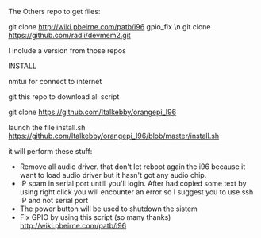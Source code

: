 The Others repo to get files:

git clone http://wiki.pbeirne.com/patb/i96 gpio_fix \n
git clone https://github.com/radii/devmem2.git

I include a version from those repos

INSTALL 

nmtui for connect to internet

git this repo to download all script

git clone https://github.com/Italkebby/orangepi_I96

launch the file install.sh
https://github.com/Italkebby/orangepi_I96/blob/master/install.sh

it will perform these stuff:

- Remove all audio driver. that don't let reboot again the i96 because it want to load audio driver but it hasn't got any audio chip.
- IP spam in serial port untill you'll login. After had copied some text by using right click you will encounter an error so I suggest you to use ssh IP and not serial port
- The power button will be used to shutdown the sistem
- Fix GPIO by using this script (so many thanks) http://wiki.pbeirne.com/patb/i96
